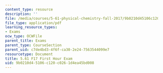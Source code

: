 ```yaml
---
content_type: resource
description: ''
file: /media/courses/5-61-physical-chemistry-fall-2017/9b0210d45106c120c0261d4ea45bd008_MIT5_61F17_exam1.pdf
file_type: application/pdf
learning_resource_types:
- Exams
ocw_type: OCWFile
parent_title: Exams
parent_type: CourseSection
parent_uid: c7de4bd3-4f6f-ca30-2e24-7563544099e7
resourcetype: Document
title: 5.61 F17 First Hour Exam
uid: 9b0210d4-5106-c120-c026-1d4ea45bd008
---
```


